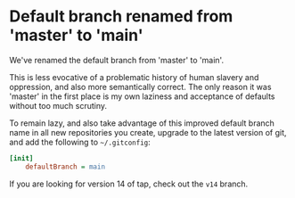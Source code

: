 # Default branch renamed from 'master' to 'main'

We've renamed the default branch from 'master' to 'main'.

This is less evocative of a problematic history of human slavery and
oppression, and also more semantically correct.  The only reason it was
'master' in the first place is my own laziness and acceptance of defaults
without too much scrutiny.

To remain lazy, and also take advantage of this improved default branch
name in all new repositories you create, upgrade to the latest version of git,
and add the following to `~/.gitconfig`:

```ini
[init]
	defaultBranch = main
```

If you are looking for version 14 of tap, check out the `v14` branch.
